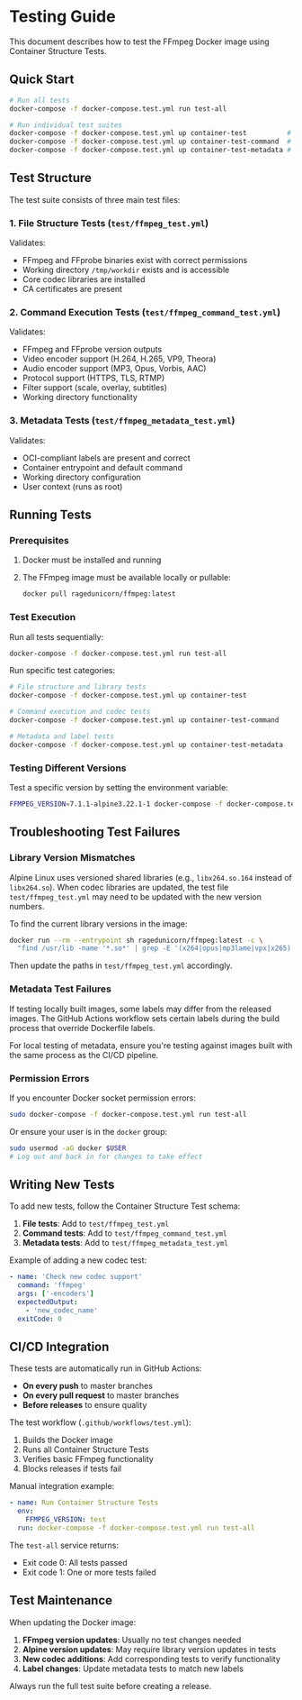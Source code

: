 # Testing Guide

This document describes how to test the FFmpeg Docker image using Container Structure Tests.

## Quick Start

```bash
# Run all tests
docker-compose -f docker-compose.test.yml run test-all

# Run individual test suites
docker-compose -f docker-compose.test.yml up container-test          # File structure tests
docker-compose -f docker-compose.test.yml up container-test-command  # Command execution tests
docker-compose -f docker-compose.test.yml up container-test-metadata # Metadata validation tests
```

## Test Structure

The test suite consists of three main test files:

### 1. File Structure Tests (`test/ffmpeg_test.yml`)

Validates:

- FFmpeg and FFprobe binaries exist with correct permissions
- Working directory `/tmp/workdir` exists and is accessible
- Core codec libraries are installed
- CA certificates are present

### 2. Command Execution Tests (`test/ffmpeg_command_test.yml`)

Validates:

- FFmpeg and FFprobe version outputs
- Video encoder support (H.264, H.265, VP9, Theora)
- Audio encoder support (MP3, Opus, Vorbis, AAC)
- Protocol support (HTTPS, TLS, RTMP)
- Filter support (scale, overlay, subtitles)
- Working directory functionality

### 3. Metadata Tests (`test/ffmpeg_metadata_test.yml`)

Validates:

- OCI-compliant labels are present and correct
- Container entrypoint and default command
- Working directory configuration
- User context (runs as root)

## Running Tests

### Prerequisites

1. Docker must be installed and running
2. The FFmpeg image must be available locally or pullable:

   ```bash
   docker pull ragedunicorn/ffmpeg:latest
   ```

### Test Execution

Run all tests sequentially:

```bash
docker-compose -f docker-compose.test.yml run test-all
```

Run specific test categories:

```bash
# File structure and library tests
docker-compose -f docker-compose.test.yml up container-test

# Command execution and codec tests
docker-compose -f docker-compose.test.yml up container-test-command

# Metadata and label tests
docker-compose -f docker-compose.test.yml up container-test-metadata
```

### Testing Different Versions

Test a specific version by setting the environment variable:

```bash
FFMPEG_VERSION=7.1.1-alpine3.22.1-1 docker-compose -f docker-compose.test.yml run test-all
```

## Troubleshooting Test Failures

### Library Version Mismatches

Alpine Linux uses versioned shared libraries (e.g., `libx264.so.164` instead of `libx264.so`). When codec libraries are updated, the test file `test/ffmpeg_test.yml` may need to be updated with the new version numbers.

To find the current library versions in the image:

```bash
docker run --rm --entrypoint sh ragedunicorn/ffmpeg:latest -c \
  "find /usr/lib -name '*.so*' | grep -E '(x264|opus|mp3lame|vpx|x265)' | sort"
```

Then update the paths in `test/ffmpeg_test.yml` accordingly.

### Metadata Test Failures

If testing locally built images, some labels may differ from the released images. The GitHub Actions workflow sets certain labels during the build process that override Dockerfile labels.

For local testing of metadata, ensure you're testing against images built with the same process as the CI/CD pipeline.

### Permission Errors

If you encounter Docker socket permission errors:

```bash
sudo docker-compose -f docker-compose.test.yml run test-all
```

Or ensure your user is in the `docker` group:

```bash
sudo usermod -aG docker $USER
# Log out and back in for changes to take effect
```

## Writing New Tests

To add new tests, follow the Container Structure Test schema:

1. **File tests**: Add to `test/ffmpeg_test.yml`
2. **Command tests**: Add to `test/ffmpeg_command_test.yml`
3. **Metadata tests**: Add to `test/ffmpeg_metadata_test.yml`

Example of adding a new codec test:

```yaml
- name: 'Check new codec support'
  command: 'ffmpeg'
  args: ['-encoders']
  expectedOutput:
    - 'new_codec_name'
  exitCode: 0
```

## CI/CD Integration

These tests are automatically run in GitHub Actions:

- **On every push** to master branches
- **On every pull request** to master branches
- **Before releases** to ensure quality

The test workflow (`.github/workflows/test.yml`):
1. Builds the Docker image
2. Runs all Container Structure Tests
3. Verifies basic FFmpeg functionality
4. Blocks releases if tests fail

Manual integration example:

```yaml
- name: Run Container Structure Tests
  env:
    FFMPEG_VERSION: test
  run: docker-compose -f docker-compose.test.yml run test-all
```

The `test-all` service returns:
- Exit code 0: All tests passed
- Exit code 1: One or more tests failed

## Test Maintenance

When updating the Docker image:

1. **FFmpeg version updates**: Usually no test changes needed
2. **Alpine version updates**: May require library version updates in tests
3. **New codec additions**: Add corresponding tests to verify functionality
4. **Label changes**: Update metadata tests to match new labels

Always run the full test suite before creating a release.
